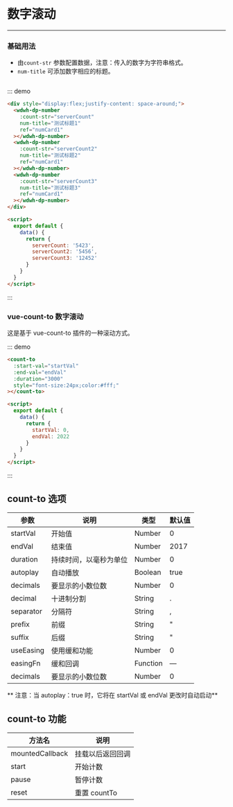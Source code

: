 # 数字滚动

---

### 基础用法

- 由`count-str` 参数配置数据，注意：传入的数字为字符串格式。
- `num-title` 可添加数字相应的标题。

<div class="demo-block-dark">
<div style="display:flex;justify-content: space-around;">
  <wdwh-dp-number
    :count-str="serverCount"
    num-title="测试标题1"
    ref="numCard1"
  ></wdwh-dp-number>
  <wdwh-dp-number
    :count-str="serverCount2"
    num-title="测试标题2"
    ref="numCard1"
  ></wdwh-dp-number>
  <wdwh-dp-number
    :count-str="serverCount3"
    num-title="测试标题3"
    ref="numCard1"
  ></wdwh-dp-number>
</div>

<script>
export default {
    data() {
      return {
        serverCount: "5423",
        serverCount2: "5456",
        serverCount3: "12452",
        startVal: 0,
        endVal: 2022
      };
    },
  }
</script>
</div>

::: demo

```html
<div style="display:flex;justify-content: space-around;">
  <wdwh-dp-number
    :count-str="serverCount"
    num-title="测试标题1"
    ref="numCard1"
  ></wdwh-dp-number>
  <wdwh-dp-number
    :count-str="serverCount2"
    num-title="测试标题2"
    ref="numCard1"
  ></wdwh-dp-number>
  <wdwh-dp-number
    :count-str="serverCount3"
    num-title="测试标题3"
    ref="numCard1"
  ></wdwh-dp-number>
</div>

<script>
  export default {
    data() {
      return {
        serverCount: '5423',
        serverCount2: '5456',
        serverCount3: '12452'
      }
    }
  }
</script>
```

:::

### vue-count-to 数字滚动

这是基于 vue-count-to 插件的一种滚动方式。

<div class="demo-block-dark">
  <count-to :start-val='startVal' :end-val='endVal' :duration='3000' style="font-size:24px;color:#fff;"></count-to>
</div>

::: demo

```html
<count-to
  :start-val="startVal"
  :end-val="endVal"
  :duration="3000"
  style="font-size:24px;color:#fff;"
></count-to>

<script>
  export default {
    data() {
      return {
        startVal: 0,
        endVal: 2022
      }
    }
  }
</script>
```

:::

## count-to 选项

| 参数      | 说明                   | 类型     | 默认值 |
| --------- | ---------------------- | -------- | ------ |
| startVal  | 开始值                 | Number   | 0      |
| endVal    | 结束值                 | Number   | 2017   |
| duration  | 持续时间，以毫秒为单位 | Number   | 0      |
| autoplay  | 自动播放               | Boolean  | true   |
| decimals  | 要显示的小数位数       | Number   | 0      |
| decimal   | 十进制分割             | String   | .      |
| separator | 分隔符                 | String   | ,      |
| prefix    | 前缀                   | String   | "      |
| suffix    | 后缀                   | String   | "      |
| useEasing | 使用缓和功能           | Number   | 0      |
| easingFn  | 缓和回调               | Function | —      |
| decimals  | 要显示的小数位数       | Number   | 0      |

** 注意：当 autoplay：true 时，它将在 startVal 或 endVal 更改时自动启动**

## count-to 功能

| 方法名          | 说明             |
| --------------- | ---------------- |
| mountedCallback | 挂载以后返回回调 |
| start           | 开始计数         |
| pause           | 暂停计数         |
| reset           | 重置 countTo     |
